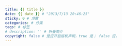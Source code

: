 ```yaml
---
title: {{ title }}
date: {{ date }} # "2013/7/13 20:46:25"
sticky: 0 # 顶置
categories: # 分类
tags: # 标签
# description: '' # 折叠简介
copyright: false # 是否开启版权声明，true 是； false 否。
---
```


<!-- more -->
